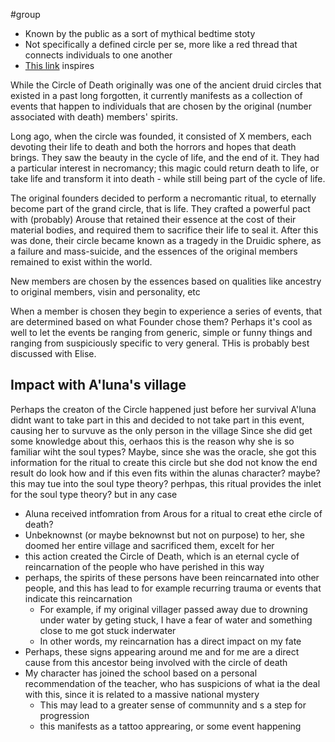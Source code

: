 #group 
- Known by the public as a sort of mythical bedtime stoty
- Not specifically a defined circle per se, more like a red thread that connects individuals to one another
- [This link](https://goblincoach.com/circle-of-death/) inspires

While the Circle of Death originally was one of the ancient druid circles that existed in a past long forgotten, it currently manifests as a collection of events that happen to individuals that are chosen by the original (number associated with death) members' spirits.

Long ago, when the circle was founded, it consisted of X members, each devoting their life to death and both the horrors and hopes that death brings. They saw the beauty in the cycle of life, and the end of it. They had a particular interest in necromancy; this magic could return death to life, or take life and transform it into death - while still being part of the cycle of life.

The original founders decided to perform a necromantic ritual, to eternally become part of the grand circle, that is life. They crafted a powerful pact with (probably) Arouse that retained their essence at the cost of their material bodies, and required them to sacrifice their life to seal it. 
After this was done, their circle became known as a tragedy in the Druidic sphere, as a failure and mass-suicide, and the essences of the original members remained to exist within the world.

New members are chosen by the essences based on qualities like ancestry to original members, visin and personality, etc

When a member is chosen they begin to experience a series of events, that are determined based on what Founder chose them?
Perhaps it's cool as well to let the events be ranging from generic, simple or funny things and ranging from suspiciously specific to very general.
THis is probably best discussed with Elise.

## Impact with A'luna's village
Perhaps the creaton of the Circle happened just before her survival
A'luna didnt want to take part in this and decided to not take part in this event, causing her to survuve as the only person in the village
Since she did get some knowledge about this, oerhaos this is the reason why she is so familiar wiht the soul types?
Maybe, since she was the oracle, she got this information for the ritual to create this circle but she dod not know the end result do look how and if this even fits within the alunas character?
	maybe?
this may tue into the soul type theory?
perhpas, this ritual provides the inlet for the soul type theory?
but in any case
- Aluna received intfomration from Arous for a ritual to creat ethe circle of death?
- Unbeknownst (or maybe beknownst but not on purpose) to her, she doomed her entire village and sacrificed them, excelt for her
- this action created the Circle of Death, which is an eternal cycle of reincarnation of the people who have perished in this way
- perhaps, the spirits of these persons have been reincarnated into other people, and this has lead to for example recurring trauma or events that indicate this reincarnation
	- For example, if my original villager passed away due to drowning under water by geting stuck, I have a fear of water and something close to me got stuck inderwater
	- In other words, my reincarnation has a direct impact on my fate
- Perhaps, these signs appearing around me and for me are a direct cause from this ancestor being involved with the circle of death
- My character has joined the school based on a personal recommendation of the teacher, who has suspicions of what ia the deal with this, since it is related to a massive national mystery
	- This may lead to a greater sense of communnity and s a step for progression
	- this manifests as a tattoo apprearing, or some event happening
